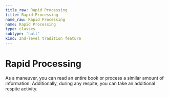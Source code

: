 ```yaml
---
title_raw: Rapid Processing
title: Rapid Processing
name_raw: Rapid Processing
name: Rapid Processing
type: classes
subtype: 'null'
kind: 2nd-level tradition feature
---
```


# Rapid Processing

As a maneuver, you can read an entire book or process a similar amount of information. Additionally, during any respite, you can take an additional respite activity.
